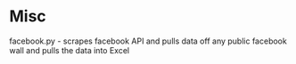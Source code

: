 # Misc

facebook.py - scrapes facebook API and pulls data off any public facebook wall and pulls the data into Excel
